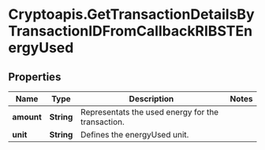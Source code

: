 # Cryptoapis.GetTransactionDetailsByTransactionIDFromCallbackRIBSTEnergyUsed

## Properties

Name | Type | Description | Notes
------------ | ------------- | ------------- | -------------
**amount** | **String** | Representats the used energy for the  transaction. | 
**unit** | **String** | Defines the energyUsed unit. | 


